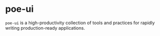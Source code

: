poe-ui
======

`poe-ui` is a high-productivity collection of tools and practices for rapidly writing production-ready applications.
